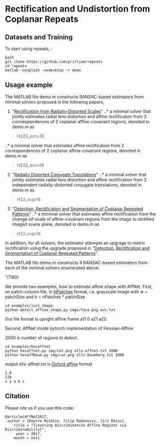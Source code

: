 # Rectification and Undistortion from Coplanar Repeats



## Datasets and Training
To start using repeats, :

```
bash
git clone https://github.com/prittjam/repeats
cd repeats
matlab -nosplash -nodesktop -r demo
```

## Usage example
The MATLAB file demo.m constructs RANSAC-based estimators from minimal solvers proposed in the following papers, 
1. "[Rectification from Radially-Distorted Scales](TBD)" 
..* a minimal solver that jointly estimates radial lens distortion and affine rectification from 3 corrrespondences of 2 coplanar affine-covariant regions, denoted in demo.m as 
> H222_eccv18

..* a minimal solver that estimates affine rectification from 2 correspondences of 2 coplanar affine-covariant regions, denoted in demo.m as 
> H222_eccv18

2. "[Radially Distorted Conjugate Translations](https://arxiv.org/abs/1711.11339)"
..* a minimal solver that jointly estimates radial lens distortion and affine rectification from 2 independent radially-distorted conjugate translations, denoted in demo.m as 
> H22_cvpr18

3. "[Detection, Rectification and Segmentation of Coplanar Repeated Patterns](http://cmp.felk.cvut.cz/~prittjam/doc/cvpr14.pdf)"
..* a minimial solver that estimates affine rectification from the change-of-scale of affine-covariant regions from the image to rectified imaged scene plane, denoted in demo.m as
> H22_cvpr14

In addition, for all solvers, the estimator attempts an upgrage to metric rectification using the upgrade proposed in 
"[Detection, Rectification and Segmentation of Coplanar Repeated Patterns](http://cmp.felk.cvut.cz/~prittjam/doc/cvpr14.pdf)".

The MATLAB file demo.m constructs 4 RANSAC-based estimators from each of the minimal solvers enumerated above.



"(TBD)

We provide two examples, how to estimate affine shape with AffNet. 
First, on patch-column file, in [HPatches](https://github.com/hpatches/hpatches-benchmark) format, i.e. grayscale image with w = patchSize and h = nPatches * patchSize

```
cd examples/just_shape
python detect_affine_shape.py imgs/face.png out.txt
```

Out file format is upright affine frame a11 0 a21 a22


Second, AffNet inside pytorch implementation of Hessian-Affine

2000 is number of regions to detect.

```
cd examples/hesaffnet
python hesaffnet.py img/cat.png ells-affnet.txt 2000
python hesaffBaum.py img/cat.png ells-Baumberg.txt 2000
```

output ells-affnet.txt is [Oxford affine](http://www.robots.ox.ac.uk/~vgg/research/affine/) format 
```
1.0
128
x y a b c 
```

## Citation

Please cite us if you use this code:

```
@article{AffNet2017,
 author = {Dmytro Mishkin, Filip Radenovic, Jiri Matas},
    title = "{Learning Discriminative Affine Regions via Discriminability}",
     year = 2017,
    month = nov}
```

